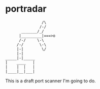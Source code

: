 # portradar
```
                /\
               /-/
       _______/_/
      |_________|===>o
      /-/     \-\
     /-/       \-\
     |-|        \/
     |-|
_____|-|_____
|    ____   |
|    |  |   |
|____|__|___|
```
This is a draft port scanner I'm going to do.
